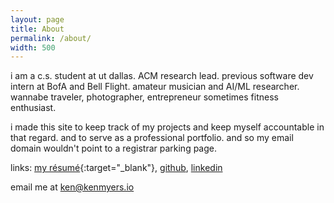 ```yaml
---
layout: page
title: About
permalink: /about/
width: 500
---
```


i am a
c.s. student at ut dallas.
ACM research lead.
previous software dev intern at BofA and Bell Flight.
amateur musician and AI/ML researcher.
wannabe traveler, photographer, entrepreneur
sometimes fitness enthusiast. 

i made this site
to keep track of my projects and keep myself accountable in that regard.
and to serve as a professional portfolio.
and so my email domain wouldn't point to a registrar parking page.



links: [my résumé](/assets/docs/KenMyersResume.pdf){:target="_blank"}, [github](https://github.com/ken-myers/), [linkedin](https://www.linkedin.com/in/ken-myers-b22b25167/)

email me at [ken@kenmyers.io](mailto:ken@kenmyers.io)